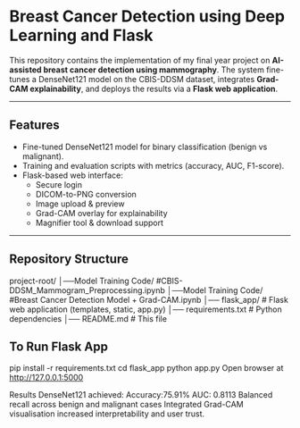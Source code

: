 # Breast Cancer Detection using Deep Learning and Flask

This repository contains the implementation of my final year project on **AI-assisted breast cancer detection using mammography**. The system fine-tunes a DenseNet121 model on the CBIS-DDSM dataset, integrates **Grad-CAM explainability**, and deploys the results via a **Flask web application**.

---

##  Features
- Fine-tuned DenseNet121 model for binary classification (benign vs malignant).
- Training and evaluation scripts with metrics (accuracy, AUC, F1-score).
- Flask-based web interface:
  - Secure login
  - DICOM-to-PNG conversion
  - Image upload & preview
  - Grad-CAM overlay for explainability
  - Magnifier tool & download support

---

##  Repository Structure
project-root/
│──Model Training Code/ #CBIS-DDSM_Mammogram_Preprocessing.ipynb
│──Model Training Code/ #Breast Cancer Detection Model + Grad-CAM.ipynb
│── flask_app/ # Flask web application (templates, static, app.py)
│── requirements.txt # Python dependencies
│── README.md # This file

## To Run Flask App 
pip install -r requirements.txt
cd flask_app
python app.py
Open browser at http://127.0.0.1:5000


Results
DenseNet121 achieved:
Accuracy:75.91%
AUC: 0.8113
Balanced recall across benign and malignant cases
Integrated Grad-CAM visualisation increased interpretability and user trust.
